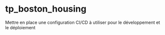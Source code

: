 # tp_boston_housing
Mettre en place une configuration CI/CD à utiliser pour le développement et le déploiement
